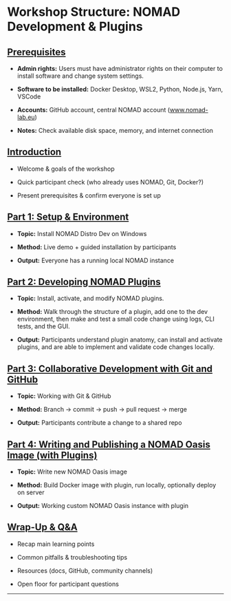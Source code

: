 # **Workshop Structure: NOMAD Development & Plugins**

## **[Prerequisites](#prerequisites)**

* **Admin rights:** Users must have administrator rights on their computer to install software and change system settings.

* **Software to be installed:** Docker Desktop, WSL2, Python, Node.js, Yarn, VSCode

* **Accounts:** GitHub account, central NOMAD account (www.nomad-lab.eu)

* **Notes:** Check available disk space, memory, and internet connection

## **[Introduction](#introduction)** 

* Welcome & goals of the workshop

* Quick participant check (who already uses NOMAD, Git, Docker?)

* Present prerequisites & confirm everyone is set up

## **[Part 1: Setup & Environment](#part-1-setup--environment)** 

* **Topic:** Install NOMAD Distro Dev on Windows

* **Method:** Live demo + guided installation by participants

* **Output:** Everyone has a running local NOMAD instance

## **[Part 2: Developing NOMAD Plugins](#part-2-developing-nomad-plugins)**

* **Topic:** Install, activate, and modify NOMAD plugins.

* **Method:** Walk through the structure of a plugin, add one to the dev environment, then make and test a small code change using logs, CLI tests, and the GUI.

* **Output:** Participants understand plugin anatomy, can install and activate plugins, and are able to implement and validate code changes locally.

## **[Part 3: Collaborative Development with Git and GitHub](#part-3-collaborative-development-with-git-and-github)** 

* **Topic:** Working with Git & GitHub

* **Method:** Branch → commit → push → pull request → merge

* **Output:** Participants contribute a change to a shared repo

## **[Part 4: Writing and Publishing a NOMAD Oasis Image (with Plugins)](#part-4-writing-and-publishing-a-nomad-oasis-image-with-plugins)** 

* **Topic:** Write new NOMAD Oasis image

* **Method:** Build Docker image with plugin, run locally, optionally deploy on server

* **Output:** Working custom NOMAD Oasis instance with plugin

## **[Wrap-Up & Q&A](#wrap-up--qa)** 

* Recap main learning points

* Common pitfalls & troubleshooting tips

* Resources (docs, GitHub, community channels)

* Open floor for participant questions

---
